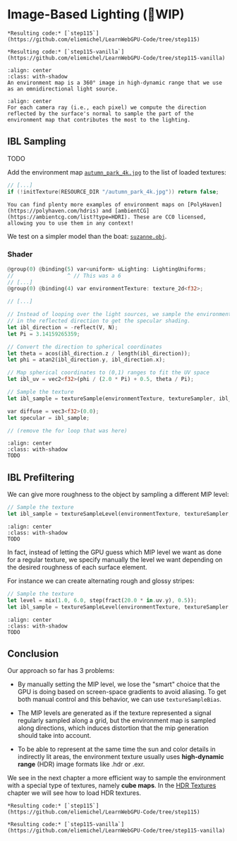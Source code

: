 Image-Based Lighting (🚧WIP)
====================

````{tab} With webgpu.hpp
*Resulting code:* [`step115`](https://github.com/eliemichel/LearnWebGPU-Code/tree/step115)
````

````{tab} Vanilla webgpu.h
*Resulting code:* [`step115-vanilla`](https://github.com/eliemichel/LearnWebGPU-Code/tree/step115-vanilla)
````

```{figure} /images/autumn_park.webp
:align: center
:class: with-shadow
An environment map is a 360° image in high-dynamic range that we use as an omnidirectional light source.
```

```{figure} /images/ibl-coords.png
:align: center
For each camera ray (i.e., each pixel) we compute the direction reflected by the surface's normal to sample the part of the environment map that contributes the most to the lighting.
```

IBL Sampling
------------

TODO

Add the environment map [`autumn_park_4k.jpg`](../../data/autumn_park_4k.jpg) to the list of loaded textures:

```C++
// [...]
if (!initTexture(RESOURCE_DIR "/autumn_park_4k.jpg")) return false;
```

```{note}
You can find plenty more examples of environment maps on [PolyHaven](https://polyhaven.com/hdris) and [ambientCG](https://ambientcg.com/list?type=HDRI). These are CC0 licensed, allowing you to use them in any context!
```

We test on a simpler model than the boat: [`suzanne.obj`](../../data/suzanne.obj).

### Shader

```rust
@group(0) @binding(5) var<uniform> uLighting: LightingUniforms;
//                 ^ // This was a 6
// [...]
@group(0) @binding(4) var environmentTexture: texture_2d<f32>;

// [...]

// Instead of looping over the light sources, we sample the environment map
// in the reflected direction to get the specular shading.
let ibl_direction = -reflect(V, N);
let Pi = 3.14159265359;

// Convert the direction to spherical coordinates
let theta = acos(ibl_direction.z / length(ibl_direction));
let phi = atan2(ibl_direction.y, ibl_direction.x);

// Map spherical coordinates to (0,1) ranges to fit the UV space
let ibl_uv = vec2<f32>(phi / (2.0 * Pi) + 0.5, theta / Pi);

// Sample the texture
let ibl_sample = textureSample(environmentTexture, textureSampler, ibl_uv).rgb;

var diffuse = vec3<f32>(0.0);
let specular = ibl_sample;

// (remove the for loop that was here)
```

```{figure} /images/envmap-ldr.png
:align: center
:class: with-shadow
TODO
```

IBL Prefiltering
----------------

We can give more roughness to the object by sampling a different MIP level:

```rust
// Sample the texture
let ibl_sample = textureSampleLevel(environmentTexture, textureSampler, ibl_uv, 6.0).rgb;
```

```{figure} /images/envmap-ldr-rough.png
:align: center
:class: with-shadow
TODO
```

In fact, instead of letting the GPU guess which MIP level we want as done for a regular texture, we specify manually the level we want depending on the desired roughness of each surface element.

For instance we can create alternating rough and glossy stripes:

```rust
// Sample the texture
let level = mix(1.0, 6.0, step(fract(20.0 * in.uv.y), 0.5));
let ibl_sample = textureSampleLevel(environmentTexture, textureSampler, ibl_uv, level).rgb;
```

```{figure} /images/envmap-ldr-stripes.png
:align: center
:class: with-shadow
TODO
```

Conclusion
----------

Our approach so far has 3 problems:

 - By manually setting the MIP level, we lose the "smart" choice that the GPU is doing based on screen-space gradients to avoid aliasing. To get both manual control and this behavior, we can use  `textureSampleBias`.

 - The MIP levels are generated as if the texture represented a signal regularly sampled along a grid, but the environment map is sampled along directions, which induces distortion that the mip generation should take into account.

 - To be able to represent at the same time the sun and color details in indirectly lit areas, the environment texture usually uses **high-dynamic range** (HDR) image formats like .hdr or .exr.

We see in the next chapter a more efficient way to sample the environment with a special type of textures, namely **cube maps**. In the [HDR Textures](../../advanced-techniques/hdr-textures.md) chapter we will see how to load HDR textures.

````{tab} With webgpu.hpp
*Resulting code:* [`step115`](https://github.com/eliemichel/LearnWebGPU-Code/tree/step115)
````

````{tab} Vanilla webgpu.h
*Resulting code:* [`step115-vanilla`](https://github.com/eliemichel/LearnWebGPU-Code/tree/step115-vanilla)
````
